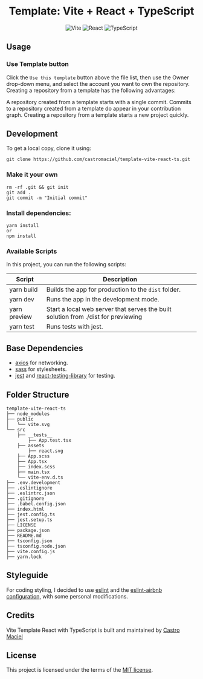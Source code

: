 <h1 align="center">
Template: Vite + React + TypeScript
</h1>

<div align="center">

![Vite](https://img.shields.io/badge/vite-%23646CFF.svg?style=for-the-badge&logo=vite&logoColor=white) ![React](https://img.shields.io/badge/react-%2320232a.svg?style=for-the-badge&logo=react&logoColor=%2361DAFB) ![TypeScript](https://img.shields.io/badge/typescript-%23007ACC.svg?style=for-the-badge&logo=typescript&logoColor=white)

</div>

## Usage

### Use Template button
Click the `Use this template` button above the file list, then use the Owner drop-down menu, and select the account you want to own the repository. Creating a repository from a template has the following advantages:

A repository created from a template starts with a single commit.
Commits to a repository created from a template do appear in your contribution graph.
Creating a repository from a template starts a new project quickly.


## Development

To get a local copy, clone it using:
```
git clone https://github.com/castromaciel/template-vite-react-ts.git
```

### Make it your own

```
rm -rf .git && git init
git add .
git commit -m "Initial commit"
```

### Install dependencies:

```
yarn install
or
npm install 
```

### Available Scripts

In this project, you can run the following scripts:

| Script        | Description                                         |
| ------------- | --------------------------------------------------- |
| yarn build    | Builds the app for production to the `dist` folder. |
| yarn dev      | Runs the app in the development mode.               |
| yarn preview  | Start a local web server that serves the built solution from ./dist for previewing |
| yarn test     | Runs tests with jest.                               |

## Base Dependencies

- [axios](https://github.com/axios/axios) for networking.
- [sass](https://sass-lang.com/) for stylesheets.
- [jest](https://facebook.github.io/jest/) and [react-testing-library](https://testing-library.com/docs/react-testing-library/intro/) for testing.

## Folder Structure

```
template-vite-react-ts
├── node_modules
├── public
│   └── vite.svg
└── src
    ├── __tests__
        ├── App.test.tsx
    ├── assets
        ├── react.svg
    ├── App.scss
    ├── App.tsx
    ├── index.scss
    ├── main.tsx
    └── vite-env.d.ts
├── .env.development
├── .eslintignore
├── .eslintrc.json
├── .gitignore
├── .babel.config.json
├── index.html
├── jest.config.ts
├── jest.setup.ts
├── LICENSE
├── package.json
├── README.md
├── tsconfig.json
├── tsconfig.node.json
├── vite.config.js
├── yarn.lock
```

## Styleguide

For coding styling, I decided to use [eslint](https://eslint.org/) and the [eslint-airbnb configuration](https://github.com/airbnb/javascript#readme), with some personal modifications.

## Credits

Vite Template React with TypeScript is built and maintained by [Castro Maciel](https://github.com/castromaciel)

## License

This project is licensed under the terms of the [MIT license](./LICENSE).
